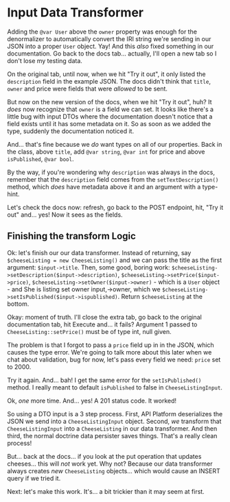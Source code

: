 # Input Data Transformer

Adding the `@var User` above the `owner` property was enough for the denormalizer
to automatically convert the IRI string we're sending in our JSON into a proper
`User` object. Yay! And this *also* fixed something in our documentation. Go back
to the docs tab... actually, I'll open a new tab so I don't lose my testing data.

On the original tab, until now, when we hit "Try it out", it only listed the
`description` field in the example JSON. The docs didn't think that `title`,
`owner` and price were fields that were *allowed* to be sent.

But now on the new version of the docs, when we hit "Try it out", huh? It *does*
now recognize that `owner` is a field we can set. It looks like there's a little
bug with input DTOs where the documentation doesn't notice that a field exists
until it has some metadata on it. So as soon as we added the type, suddenly the
documentation noticed it.

And... that's fine because we *do* want types on all of our properties. Back in
the class, above `title`, add `@var string`, `@var int` for price and above
`isPublished`, `@var bool`.

By the way, if you're wondering why `description` was always in the docs, remember
that the `description` field comes from the `setTextDescription()` method, which
*does* have metadata above it and an argument with a type-hint.

Let's check the docs now: refresh, go back to the POST endpoint, hit, "Try it out"
and... yes! Now it sees as the fields.

## Finishing the transform Logic

Ok: let's finish our our data transformer. Instead of returning, say
`$cheeseListing = new CheeseListing()` and we can pass the title as the first
argument: `$input->title`. Then, some good, boring work:
`$cheeseListing->setDescription($input->description)`,
`$cheeseListing->setPrice($input->price)`,
`$cheeseListing->setOwner($input->owner)` - which is a `User` object - and
She is listing set owner input,->owner, which we
`$cheeseListing->setIsPublished($input->ispublished)`. Return `$cheeseListing`
at the bottom.

Okay: moment of truth. I'll close the extra tab, go back to the original
documentation tab, hit Execute and... it fails? Argument 1 passed to
`CheeseListing::setPrice()` must be of type int, null given.

The problem is that I forgot to pass a `price` field up in in the JSON, which causes
the type error. We're going to talk more about this later when we chat about
validation, bug for now, let's pass every field we need: `price` set to 2000.

Try it again. And... bah! I get the same error for the `setIsPublished() `method.
I really meant to default `isPublished` to false in `CheeseListingInput`.

Ok, *one* more time. And... yes! A 201 status code. It worked!

So using a DTO input is a 3 step process. First, API Platform deserializes
the JSON we send into a `CheeseListingInput` object. Second, *we* transform that
`CheeseListingInput` into a `CheeseListing` in our data transformer. And then
third, the normal doctrine data persister saves things. That's a really clean
process!

But... back at the docs... if you look at the put operation that updates
cheeses... this will *not* work yet. Why not? Because our data transformer always
creates *new* `CheeseListing` objects... which would cause an INSERT query if
we tried it.

Next: let's make this work. It's... a bit trickier than it may seem at first.
